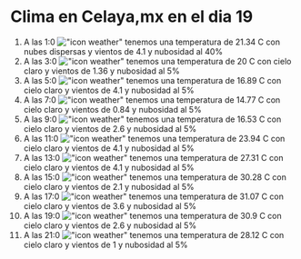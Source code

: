 # Clima en Celaya,mx en el dia 19

1. A las 1:0 !["icon weather"](http://openweathermap.org/img/w/03n.png) tenemos una temperatura de 21.34 C con nubes dispersas y  vientos de 4.1 y nubosidad al 40%
1. A las 3:0 !["icon weather"](http://openweathermap.org/img/w/01n.png) tenemos una temperatura de 20 C con cielo claro y  vientos de 1.36 y nubosidad al 5%
1. A las 5:0 !["icon weather"](http://openweathermap.org/img/w/01n.png) tenemos una temperatura de 16.89 C con cielo claro y  vientos de 4.1 y nubosidad al 5%
1. A las 7:0 !["icon weather"](http://openweathermap.org/img/w/01n.png) tenemos una temperatura de 14.77 C con cielo claro y  vientos de 0.84 y nubosidad al 5%
1. A las 9:0 !["icon weather"](http://openweathermap.org/img/w/01d.png) tenemos una temperatura de 16.53 C con cielo claro y  vientos de 2.6 y nubosidad al 5%
1. A las 11:0 !["icon weather"](http://openweathermap.org/img/w/01d.png) tenemos una temperatura de 23.94 C con cielo claro y  vientos de 4.1 y nubosidad al 5%
1. A las 13:0 !["icon weather"](http://openweathermap.org/img/w/01d.png) tenemos una temperatura de 27.31 C con cielo claro y  vientos de 4.1 y nubosidad al 5%
1. A las 15:0 !["icon weather"](http://openweathermap.org/img/w/01d.png) tenemos una temperatura de 30.28 C con cielo claro y  vientos de 2.1 y nubosidad al 5%
1. A las 17:0 !["icon weather"](http://openweathermap.org/img/w/01d.png) tenemos una temperatura de 31.07 C con cielo claro y  vientos de 3.6 y nubosidad al 5%
1. A las 19:0 !["icon weather"](http://openweathermap.org/img/w/01n.png) tenemos una temperatura de 30.9 C con cielo claro y  vientos de 2.6 y nubosidad al 5%
1. A las 21:0 !["icon weather"](http://openweathermap.org/img/w/01n.png) tenemos una temperatura de 28.12 C con cielo claro y  vientos de 1 y nubosidad al 5%
